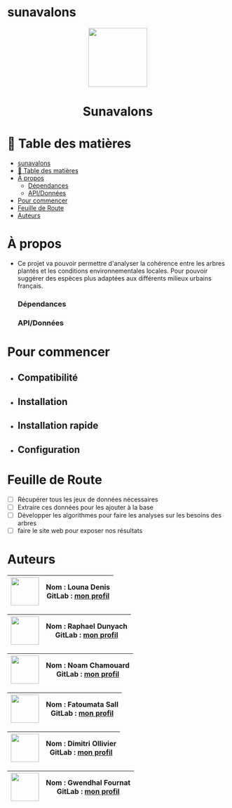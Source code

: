 # sunavalons

<div align="center">
    <img src="https://gitlab.univ-lr.fr/uploads/-/system/project/avatar/10566/tree.png" width="134" height="134">
    <h1>Sunavalons</h1>
</div>

# 📗 Table des matières
- [sunavalons](#sunavalons)
- [📗 Table des matières](#-table-des-matières)
- [À propos](#à-propos)
    - [Dépendances](#dépendances)
    - [API/Données](#apidonnées)
- [Pour commencer](#pour-commencer)
- [Feuille de Route](#feuille-de-route)
- [Auteurs](#auteurs)

# À propos
- Ce projet va pouvoir permettre d'analyser la cohérence entre les arbres plantés et les conditions environnementales locales. Pour pouvoir suggérer des espèces plus adaptées aux différents milieux urbains français.

  ### Dépendances
    

  ### API/Données

# Pour commencer
  - ## Compatibilité
    

  - ## Installation
    

  - ## Installation rapide
    

  - ## Configuration
    

# Feuille de Route
- [ ] Récupérer tous les jeux de données nécessaires
- [ ] Extraire ces données pour les ajouter à la base
- [ ] Développer les algorithmes pour faire les analyses sur les besoins des arbres
- [ ] faire le site web pour exposer nos résultats

# Auteurs

| <a href="https://gitlab.univ-lr.fr/jdenis"> <img src="https://secure.gravatar.com/avatar/3b1de4285933c52184d35ca438fcaa221b2e4b94ef6142acc9d2b7bbc6c5d5c9?s=384&d=identicon" width="64" height="64"> </a> | **Nom :** Louna Denis <br> **GitLab :** [mon profil](https://gitlab.univ-lr.fr/jdenis) |
|:----------------------------------------------------------------------------------------------------------------------------------:|:----------------------------------------------------------------------------------------------------:|

| <a href="https://gitlab.univ-lr.fr/rdunyach"> <img src="https://secure.gravatar.com/avatar/4f65c9de78aad56b7030f607c3092d6ce392e60d58763c108c34ec3a9db4ed7a?s=384&d=identicon" width="64" height="64"> </a> | **Nom :** Raphael Dunyach <br> **GitLab :** [mon profil](https://gitlab.univ-lr.fr/rdunyach) |
|:----------------------------------------------------------------------------------------------------------------------------------:|:----------------------------------------------------------------------------------------------------:|

| <a href="https://gitlab.univ-lr.fr/nchamoua"> <img src="https://gitlab.univ-lr.fr/uploads/-/system/user/avatar/2426/avatar.png?width=800" width="64" height="64"> </a> | **Nom :** Noam Chamouard <br> **GitLab :** [mon profil](https://gitlab.univ-lr.fr/nchamoua) |
|:----------------------------------------------------------------------------------------------------------------------------------:|:----------------------------------------------------------------------------------------------------:|

| <a href="https://gitlab.univ-lr.fr/fsall"> <img src="https://gitlab.univ-lr.fr/uploads/-/system/user/avatar/2659/avatar.png?width=192" width="64" height="64"> </a> | **Nom :** Fatoumata Sall <br> **GitLab :** [mon profil](https://gitlab.univ-lr.fr/fsall) |
|:---------------------------------------------------------------------------------------------------------------------------------:|:----------------------------------------------------------------------------------------------------:|

| <a href="https://gitlab.univ-lr.fr/dollivie"> <img src="https://gitlab.univ-lr.fr/uploads/-/system/user/avatar/2429/avatar.png?width=800" width="64" height="64"> </a> | **Nom :** Dimitri Ollivier <br> **GitLab :** [mon profil](https://gitlab.univ-lr.fr/dollivie) |
|:----------------------------------------------------------------------------------------------------------------------------------:|:----------------------------------------------------------------------------------------------------:|

| <a href="https://gitlab.univ-lr.fr/gfournat"> <img src="https://secure.gravatar.com/avatar/389c9bb2969aaecc6643a37a7e98e34fd513f358abfd8a22b82f8b5a885ba7ba?s=384&d=identicon" width="64" height="64"> </a> | **Nom :** Gwendhal Fournat <br> **GitLab :** [mon profil](https://gitlab.univ-lr.fr/gfournat) |
|:----------------------------------------------------------------------------------------------------------------------------------:|:----------------------------------------------------------------------------------------------------:|